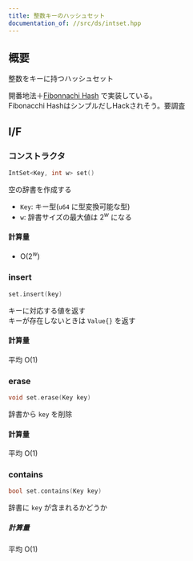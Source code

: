 ```yaml
---
title: 整数キーのハッシュセット
documentation_of: //src/ds/intset.hpp
---
```


## 概要

整数をキーに持つハッシュセット

開番地法＋[Fibonnachi Hash](https://en.wikipedia.org/wiki/Hash_function#Fibonacci_hashing) で実装している。  
Fibonacchi HashはシンプルだしHackされそう。要調査

## I/F

### コンストラクタ

```cpp
IntSet<Key, int w> set()
```

空の辞書を作成する

- `Key`: キー型(`u64` に型変換可能な型)
- `w`: 辞書サイズの最大値は $2^w$ になる

#### 計算量

- $\mathrm{O}(2^w)$

### insert

```cpp
set.insert(key)
```

キーに対応する値を返す  
キーが存在しないときは `Value{}` を返す

#### 計算量

平均 $\mathrm{O}(1)$

### erase

```cpp
void set.erase(Key key)
```

辞書から `key` を削除

#### 計算量

平均 $\mathrm{O}(1)$

### contains

```cpp
bool set.contains(Key key)
```

辞書に `key` が含まれるかどうか

##### 計算量

平均 $\mathrm{O}(1)$
